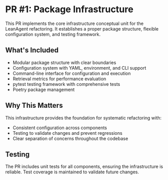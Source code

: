 # PR #1: Package Infrastructure

This PR implements the core infrastructure conceptual unit for the LeanAgent refactoring. It establishes a proper package structure, flexible configuration system, and testing framework.

## What's Included
- Modular package structure with clear boundaries
- Configuration system with YAML, environment, and CLI support
- Command-line interface for configuration and execution
- Retrieval metrics for performance evaluation
- pytest testing framework with comprehensive tests
- Poetry package management

## Why This Matters
This infrastructure provides the foundation for systematic refactoring with:
- Consistent configuration across components
- Testing to validate changes and prevent regressions
- Clear separation of concerns throughout the codebase

## Testing
The PR includes unit tests for all components, ensuring the infrastructure is reliable. Test coverage is maintained to validate future changes. 